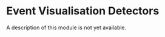 <!-- doxy
\page refEventVisualisationDetectors EventVisualisation Detectors
/doxy -->

# Event Visualisation Detectors

A description of this module is not yet available.
